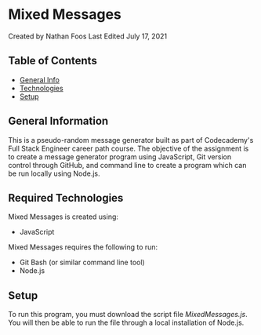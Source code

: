 # Mixed Messages
Created by Nathan Foos
Last Edited July 17, 2021

## Table of Contents
- [General Info](#general-information)
- [Technologies](#required-technologies)
- [Setup](#setup)

## General Information
This is a pseudo-random message generator built as part of Codecademy's Full Stack Engineer career path course. The objective of the assignment is to create a message generator program using JavaScript, Git version control through GitHub, and command line to create a program which can be run locally using Node.js.

## Required Technologies
Mixed Messages is created using:
- JavaScript

Mixed Messages requires the following to run:
- Git Bash (or similar command line tool)
- Node.js

## Setup
To run this program, you must download the script file *MixedMessages.js*. You will then be able to run the file through a local installation of Node.js.